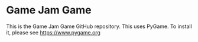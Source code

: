 # Game Jam Game
This is the Game Jam Game GitHub repository.
This uses PyGame. To install it, please see https://www.pygame.org
